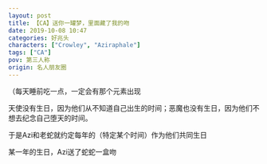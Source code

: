 ```yaml
---
layout: post
title: 【CA】送你一罐梦，里面藏了我的吻
date: 2019-10-08 10:47
categories: 好兆头
characters: ["Crowley", "Aziraphale"]
tags: ["CA"]
pov: 第三人称
origin: 名人朋友圈
---
```


（每天睡前吃一点，一定会有那个元素出现

天使没有生日，因为他们从不知道自己出生的时间；恶魔也没有生日，因为他们不想去纪念自己堕天的时间。

于是Azi和老蛇就约定每年的（特定某个时间）作为他们共同生日

某一年的生日，Azi送了蛇蛇一盒吻
